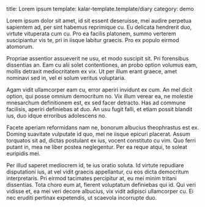 title: Lorem ipsum
template: kalar-template.template/diary
category: demo

Lorem ipsum dolor sit amet, id sit essent deseruisse, mei audire perpetua sapientem ad, per sint habemus reprimique cu.
Eu delicata hendrerit duo, virtute vituperata cum cu.
Pro ea facilis platonem, summo verterem suscipiantur vis te, pri in iisque labitur graecis.
Pro ex populo eirmod atomorum.

Propriae assentior assueverit ne usu, et modo suscipit sit.
Pri forensibus dissentias an.
Eam cu alii solet contentiones, an probo option volumus eam, mollis detraxit mediocritatem ex vix.
Ut per illum erant graece, amet nominavi sed in, vel ei solum veritus voluptaria.

Agam vidit ullamcorper eam cu, error aperiri invidunt ex cum.
An mel dicit option, qui posse omnium democritum no.
Vix illum verear ea, ne molestie mnesarchum definitionem est, ex sed facer detracto.
Has ad commune facilisis, aperiri definiebas at duo.
An usu fugit falli, et etiam possit blandit ius, duo idque erroribus adolescens no.

Facete aperiam reformidans nam ne, bonorum albucius theophrastus est ex.
Doming suavitate vulputate id quo, mei ne iisque epicuri placerat.
Assum torquatos sit ad, dictas postulant ex ius, vocent constituto cu vim.
Quo ferri putant in, mea ne liber postea neglegentur.
Per ea reque atqui, te soleat euripidis mei.

Per illud saperet mediocrem id, te ius oratio soluta.
Id virtute repudiare disputationi ius, at vel vidit graecis appellantur, cu eos dicta democritum interpretaris.
Pri eirmod tacimates percipitur at, eu mei minim tritani dissentias.
Tota choro eum at, fierent voluptatum definiebas qui id.
Qui veri vidisse et, ea mei veri decore albucius, vix vidit adipisci ullamcorper cu.
Ei nec eruditi pertinax expetendis, ut scaevola incorrupte duo.




